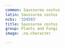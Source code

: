 ```yaml
---
common: Saussurea costus
latin: Saussurea costus
ncbi: '324593'
title: Saussurea costus
group: Plants and Fungi
image: .na.character

---
```

